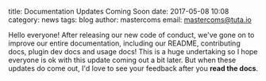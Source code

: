 title: Documentation Updates Coming Soon
date: 2017-05-08 10:08
category: news
tags: blog
author: mastercoms
email: mastercoms@tuta.io

Hello everyone! After releasing our new code of conduct, we've gone on to improve our entire documentation, including our README, contributing docs, plugin dev docs and usage docs! This is a huge undertaking so I hope everyone is ok with this update coming out a bit later. But when these updates do come out, I'd love to see your feedback after you **read the docs**.
